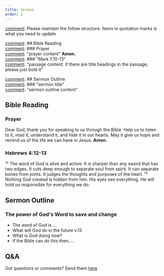 ```yaml
---
title: Sermon 
order: 2
---
```


[comment]: Please maintain the follow structure. Items in quotation marks is what you need to update

[comment]: ## Bible Reading  
[comment]: ### Prayer  
[comment]: "prayer content"  **Amen.**  
[comment]:  ### "Mark 1:10-13"  
[comment]: "passage content. if there are title headings in the passage, please just bold it"  

[comment]: ## Sermon Outline  
[comment]: ### "sermon title"  
[comment]: "sermon outline content"  

[comment]: ------------------------------------------------------------------------------------

## Bible Reading

### Prayer
Dear God, thank you for speaking to us through the Bible. Help us to listen to it, read it, understand it, and hide it in our hearts. May it give us hope and remind us of the life we can have in Jesus.  **Amen.**


### Hebrews 4:12-13

¹² The word of God is alive and active. It is sharper than any sword that has two edges. It cuts deep enough to separate soul from spirit. It can separate bones from joints. It judges the thoughts and purposes of the heart. ¹³ Nothing God created is hidden from him. His eyes see everything. He will hold us responsible for everything we do.


## Sermon Outline
### The power of God's Word to save and change 
- The word of God is….
- What will God do in the future v.13
- What is God doing now? 
- If the Bible can do this then…..


## Q&A
Got questions or comments? Send them [here](https://tinyurl.com/SGHACQuestionsAnswers)
